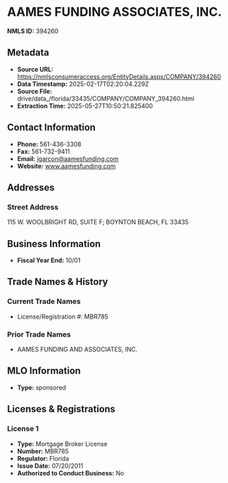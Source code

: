 # AAMES FUNDING ASSOCIATES, INC.

**NMLS ID:** 394260

## Metadata
- **Source URL:** https://nmlsconsumeraccess.org/EntityDetails.aspx/COMPANY/394260
- **Data Timestamp:** 2025-02-17T02:20:04.229Z
- **Source File:** drive/data_/florida/33435/COMPANY/COMPANY_394260.html
- **Extraction Time:** 2025-05-27T10:50:21.825400

## Contact Information
- **Phone:** 561-436-3308
- **Fax:** 561-732-9411
- **Email:** jgarcon@aamesfunding.com
- **Website:** www.aamesfunding.com

## Addresses
### Street Address
115 W. WOOLBRIGHT RD, SUITE F; BOYNTON BEACH, FL 33435

## Business Information
- **Fiscal Year End:** 10/01

## Trade Names & History
### Current Trade Names
- License/Registration #: MBR785

### Prior Trade Names
- AAMES FUNDING AND ASSOCIATES, INC.

## MLO Information
- **Type:** sponsored

## Licenses & Registrations

### License 1
- **Type:** Mortgage Broker License
- **Number:** MBR785
- **Regulator:** Florida
- **Issue Date:** 07/20/2011
- **Authorized to Conduct Business:** No
